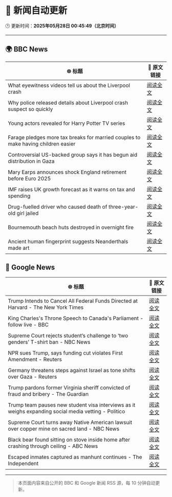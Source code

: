 # 🧠 新闻自动更新

🕒 更新时间：**2025年05月28日 00:45:49（北京时间）**

---

## 🌍 BBC News

| 🌐 标题 | 🔗 原文链接 |
|--------|-------------|
| What eyewitness videos tell us about the Liverpool crash | [阅读全文](https://www.bbc.com/news/videos/c9dq6jj0l9do) |
| Why police released details about Liverpool crash suspect so quickly | [阅读全文](https://www.bbc.com/news/articles/cvgv4ddpyddo) |
| Young actors revealed for Harry Potter TV series | [阅读全文](https://www.bbc.com/news/articles/c5ygp0908g9o) |
| Farage pledges more tax breaks for married couples to make having children easier | [阅读全文](https://www.bbc.com/news/articles/c5yx062pvlvo) |
| Controversial US-backed group says it has begun aid distribution in Gaza | [阅读全文](https://www.bbc.com/news/articles/cev41em3r9lo) |
| Mary Earps announces shock England retirement before Euro 2025 | [阅读全文](https://www.bbc.com/sport/football/articles/cdj9ryd8mgro) |
| IMF raises UK growth forecast as it warns on tax and spending | [阅读全文](https://www.bbc.com/news/articles/cx2jy0jk231o) |
| Drug-fuelled driver who caused death of three-year-old girl jailed | [阅读全文](https://www.bbc.com/news/articles/cp3qdj0qdp7o) |
| Bournemouth beach huts destroyed in overnight fire | [阅读全文](https://www.bbc.com/news/articles/ckgn4y4n0vno) |
| Ancient human fingerprint suggests Neanderthals made art | [阅读全文](https://www.bbc.com/news/articles/cn0g9jv707yo) |

## 📰 Google News

| 🌐 标题 | 🔗 原文链接 |
|--------|-------------|
| Trump Intends to Cancel All Federal Funds Directed at Harvard - The New York Times | [阅读全文](https://news.google.com/rss/articles/CBMiekFVX3lxTE1hVXZaM2FndmFXOU9aNmNSeVZLNHZ2d2lvX0h0dE9Iem0yM1FmaGI4TzB6UVB0bE1zVmlKRWllLTF0NVp3OXJUNGNwekZ5ZFpWMW1PejdOT0xRZzhFZ0Y0VkM5NXkzNF9mdWF0d1pLUHlhVGFaVVlhNDFn?oc=5) |
| King Charles's Throne Speech to Canada's Parliament - follow live - BBC | [阅读全文](https://news.google.com/rss/articles/CBMiVEFVX3lxTE94Y2U4eXBCYkVGRTZ4alU1OHhJamhXX0NmaFhOdjNvY19MZERTQkVPcGs0R056cGs5eVUweE1VZUxPMlkzUWhHZ3dPY0Vpekc5dktPOQ?oc=5) |
| Supreme Court rejects student’s challenge to ‘two genders’ T-shirt ban - NBC News | [阅读全文](https://news.google.com/rss/articles/CBMivwFBVV95cUxOWXNVY1BWNGNQdk8xY1I2bEdSRjNKQUxTdGJTTXF0Rkg0S015Wko2Q0k0RFBPc1ZZTVZXMTRwN3hDek5ha1VkUF9FYm1rY2VLV2VOQ1ZCb0F6UlBBb1gyZEM5alB1S19WNlIzdHQzMVRmTkE2b3ZMemZ6emtocEYwcVh4TEdDTGUxOVlQNmlQMFJZUHdiZFBOeEdoeHc4QVhZem5UT1FrbktNVHl4QjA2RVAxVWdpVDVBMnpqZjN2a9IBVkFVX3lxTFBFVnhhcEhOMGpQaWZ0VVFOdjVCZDNYWF8zQmRHQUx3X0g4OGhqS0w1bHczeGRYZTdzN3FCTm0tbllKZjFFT0s3QklOZlFoTXlnWThGMkhn?oc=5) |
| NPR sues Trump, says funding cut violates First Amendment - Reuters | [阅读全文](https://news.google.com/rss/articles/CBMinAFBVV95cUxPVUhIdWlIbzlpaDMweXpTOTlhRlZqQ0RwOU5wbTIyXzJ4TTVJUDdFU0thZjBOXzR5TTZ2U1ZuSUZLNExzYmZMSXJSZS00OEd2NjM5Y1U4SERNaHJHTGktdzVFMDJNN3pVc2dpLXJGSWtXRVdPbG94Y1NJTENYVXQ2bGd6VnBVdmlyUEwzbVJsY1VWclR4NVdxSmp0cGc?oc=5) |
| Germany threatens steps against Israel as tone shifts over Gaza - Reuters | [阅读全文](https://news.google.com/rss/articles/CBMitgFBVV95cUxNcHV1VFN2VDVmX2VRUGhibjhFcW00TEJ0STdHcFN2N0h0MnJvX0x1ME9RWHhXMW5JdWxWMHl6OTZzTE9EMDEtZXg2a05PUXlSeXNUNG9xbEJBU3V3bmxIWEVJWmZyUW1SU1lEckRrTG5nRkoyNy13bUZUdVhwVURObGlPR1BiaUtGeVVSaDhCVm4xVkFPNDVIRUJYR3B2NnRGVXozT2FKaFo2UVgzdUphb0lUdHozdw?oc=5) |
| Trump pardons former Virginia sheriff convicted of fraud and bribery - The Guardian | [阅读全文](https://news.google.com/rss/articles/CBMimAFBVV95cUxOSnlqZExLQ0I2dTUybTJ5clVzbU11YVNEQXFlZUgwQ21GR1dHcGV3RmdVV2VwdDg2RXRiOGVyOTdFWmpnOC1pTHdVQWVkQTFLdnNmeWthdXlTQl9MOFhBYWRqdThPNFNpWm1VbUFCX3FoeEFFR0RONHg4WFhtbzZLNjh6eUt0UDlSZF9KU0RFQWFpMzdWWFlhUQ?oc=5) |
| Trump team pauses new student visa interviews as it weighs expanding social media vetting - Politico | [阅读全文](https://news.google.com/rss/articles/CBMi4AFBVV95cUxOQ083bHhjV2RpTVBwUDBrMER0bTJ4OUhvNFpWQWxhZmR1U2twOFpxNjRoeFNZaXZZRGcwU0lfNjQzOE5xa2VOdzlFbGlscFpvZTVYOGlXZkNxNS1MWXF5NmpEOGV0LTFBWFRBNmVCMUNhZG5UMmRYcmZEb29TdHctZ0VKOGlWcFVGVmVibHl6ZW52M1pnbU85eU90UjA1VEtNeHdiMVRRbTZsX1JDZU9Cek9mRUVYemdBcmNGWnNMUkY0dnV5ZTFhYUdENkd3aFlEOWstckh3aWxEb0JCTTFOdA?oc=5) |
| Supreme Court turns away Native American lawsuit over copper mine on sacred land - NBC News | [阅读全文](https://news.google.com/rss/articles/CBMixwFBVV95cUxQLXZZVEVjVFFfQzdDT1RPM3RxUDRVYmJhMU8wb203d29yRm54Y2t2RHozR252RkRqeGk1ajlhVnY5THBLd3pCalJGVzQzcVB1REZkaC1FSlhVNWFNcXl3amFlZTFSanNaWm51NnVqYnZOM09MelJlN1VQcWJCUFR6cFpoUUR6aHhLajdwOXZYWVlKUUNvOEduOVQ2VjZ6bWlEMFhha0NzRHlNWlFjUWhpUUIxMUwwcGlfbGo3M0tZTEtiWnp5V3Rj0gFWQVVfeXFMTmhDLWE0Q01WZ01FVnY5dFRBSzNSZVJGeWotQkdSZjRQVkc3WE92R3E2eDFDbDE0UGpjRUQxV19heGdwUkVMNW5vTFdCeGhUNjBzb3Z2VkE?oc=5) |
| Black bear found sitting on stove inside home after crashing through ceiling - ABC News | [阅读全文](https://news.google.com/rss/articles/CBMimAFBVV95cUxOaUhUVE9mYnI0Ym9rSTFzNkZsMlJWXzNJVm9TYmdNTXQxYU1fTmZqV0FEaDRvT19VczE0c0tpcFMyd1NReHVkVE1kay02WmZLdGpYWGEzQVRuMGVKU0NIUUVwMWFuVXU3Q0Z0ODNLSGZzRjQ4RC13dmx2ZFJmS1dKbmhuTGhtSC0xNEswcWVOazZpY3lzOG13WtIBngFBVV95cUxORlAtbk8xME1KMWJ4bnRpRmVZZEVGNjJFbUttWUlWWV8tWnhxWGRpVklYckdWQnoyakdjMEcwbGNvdVkwNW5xd2IwTmlaVjJVUkNhZlBKM3ljNGlJa0xscGN1TVg0dXl5VlNNMUc3czBQRGdmclBraTJxaDJTRlVUQnVTSlRBU0ltZTBfeUxIdi1CYmZiLW1fOExKOGVTUQ?oc=5) |
| Escaped inmates captured as manhunt continues - The Independent | [阅读全文](https://news.google.com/rss/articles/CBMimwFBVV95cUxNa0tYVmF5Q19HNms1TzlKRUFNcE1rdFo0RVI2Sk9SVXNKUjQwZFVCbnRvaHpiNFl2VWszaEY5dUwzTFltajZtU1RHTjU1MUpuWVBUMDZ1TG9LTEJ3TXQzRVEwUDlmRk9sdE00ZFJYTWxRNXlOTTZTZ09uczdHdE9qVUEyZnV3eDJmTWlMZnprS3VCdEdjanl4UGlONA?oc=5) |

---
> 本页面内容来自公开的 BBC 和 Google 新闻 RSS 源，每 10 分钟自动更新。